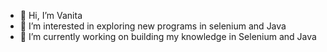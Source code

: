 - 👋 Hi, I’m Vanita
- 👀 I’m interested in exploring new programs in selenium and Java
- 🌱 I’m currently working on building my knowledge in Selenium and Java 

